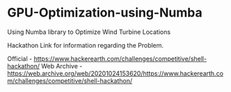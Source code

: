 # GPU-Optimization-using-Numba
Using Numba library to Optimize Wind Turbine Locations

Hackathon Link for information regarding the Problem.

Official - https://www.hackerearth.com/challenges/competitive/shell-hackathon/
Web Archive - https://web.archive.org/web/20201024153620/https://www.hackerearth.com/challenges/competitive/shell-hackathon/

